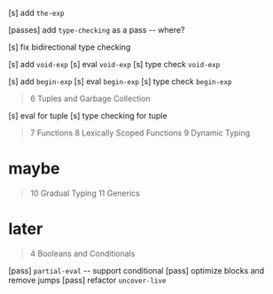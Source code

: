 [s] add `the-exp`

[passes] add `type-checking` as a pass -- where?

[s] fix bidirectional type checking

[s] add `void-exp`
[s] eval `void-exp`
[s] type check `void-exp`

[s] add `begin-exp`
[s] eval `begin-exp`
[s] type check `begin-exp`

> 6 Tuples and Garbage Collection

[s] eval for tuple
[s] type checking for tuple

> 7 Functions
> 8 Lexically Scoped Functions
> 9 Dynamic Typing

# maybe

> 10 Gradual Typing
> 11 Generics

# later

> 4 Booleans and Conditionals

[pass] `partial-eval` -- support conditional
[pass] optimize blocks and remove jumps
[pass] refactor `uncover-live`

